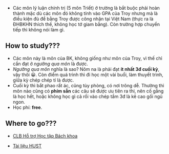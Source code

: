 - Các môn lý luận chính trị (5 môn Triết) ở trường là bắt buộc phải hoàn thành mặc dù các môn đó không tính vào GPA của Troy nhưng mà là điều kiện đủ để bằng Troy được công nhận tại Việt Nam (thực ra là ĐHBKHN thích thế, không học tớ giam bằng). Còn trường hợp chuyển tiếp thì không nói làm gì.

## How to study???

- Các môn này là môn của BK, không giống như môn của Troy, vì thế chỉ cần đạt ở *ngưỡng qua môn* là được.
- *Ngưỡng qua môn* nghĩa là sao? Nôm na là phải đạt **ít nhất 3đ cuối kỳ**, vậy thôi 😀. Còn điểm quá trình thì đi học một vài buổi, làm thuyết trình, giữa kỳ chép chép tí là được.
- Cuối kỳ thì bắt phao rất ác, cũng tùy phòng, có nơi trông dễ. Thường thì môn nào cũng có **phím sẵn** các câu sẽ được ưu tiên ra thi, nên cố gắng là học hết, hoặc không học gì cả rồi vào chép tầm 3đ là kê cao gối ngủ ngon.
- Học phí: **free**.

## Where to go???

- [CLB Hỗ trợ Học tập Bách khoa](https://www.facebook.com/clbhthtbk)

- [Tài liệu HUST](https://tailieuhust.com/)

